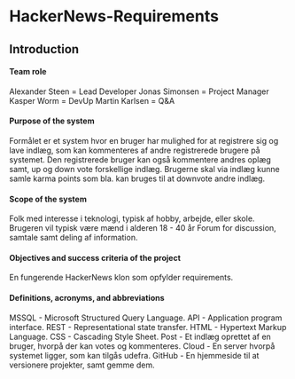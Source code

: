# HackerNews-Requirements

## Introduction

#### Team role
Alexander Steen = Lead Developer
Jonas Simonsen = Project Manager
Kasper Worm = DevUp
Martin Karlsen = Q&A

#### Purpose of the system
Formålet er et system hvor en bruger har mulighed for at registrere sig og lave indlæg, som kan kommenteres af andre registrerede brugere på systemet. Den registrerede bruger kan også kommentere andres oplæg samt, up og down vote forskellige indlæg. 
Brugerne skal via indlæg kunne samle karma points som bla. kan bruges til at downvote andre indlæg.

#### Scope of the system
Folk med interesse i teknologi, typisk af hobby, arbejde, eller skole. 
Brugeren vil typisk være mænd i alderen 18 - 40 år 
Forum for discussion, samtale samt deling af information.


#### Objectives and success criteria of the project
En fungerende HackerNews klon som opfylder requirements.



#### Definitions, acronyms, and abbreviations
MSSQL - Microsoft Structured Query Language.
API - Application program interface.
REST - Representational state transfer.
HTML - Hypertext Markup Language.
CSS - Cascading Style Sheet.
Post - Et indlæg oprettet af en bruger, hvorpå der kan votes og kommenteres.
Cloud - En server hvorpå systemet ligger, som kan tilgås udefra.
GitHub - En hjemmeside til at versionere projekter, samt gemme dem.
